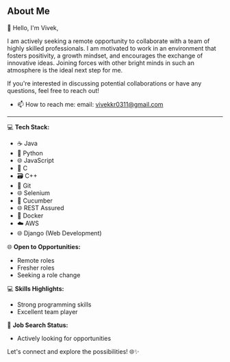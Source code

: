 ## About Me

👋 Hello, I'm Vivek,

I am actively seeking a remote opportunity to collaborate with a team of highly skilled professionals. I am motivated to work in an environment that fosters positivity, a growth mindset, and encourages the exchange of innovative ideas. Joining forces with other bright minds in such an atmosphere is the ideal next step for me.

If you're interested in discussing potential collaborations or have any questions, feel free to reach out!

- 📫 How to reach me: email: vivekkr0311@gmail.com

---

💻 **Tech Stack:**
- ☕ Java
- 🐍 Python
- 🌐 JavaScript
- 🤖 C
- 🗃️ C++
- 📜 Git
- 🌐 Selenium
- 🥒 Cucumber
- 🌐 REST Assured
- 🐳 Docker
- ☁️ AWS
- 🌐 Django (Web Development)

🌐 **Open to Opportunities:**
- Remote roles
- Fresher roles
- Seeking a role change

💻 **Skills Highlights:**
- Strong programming skills
- Excellent team player

🚀 **Job Search Status:**
- Actively looking for opportunities

Let's connect and explore the possibilities! 🌐✨
